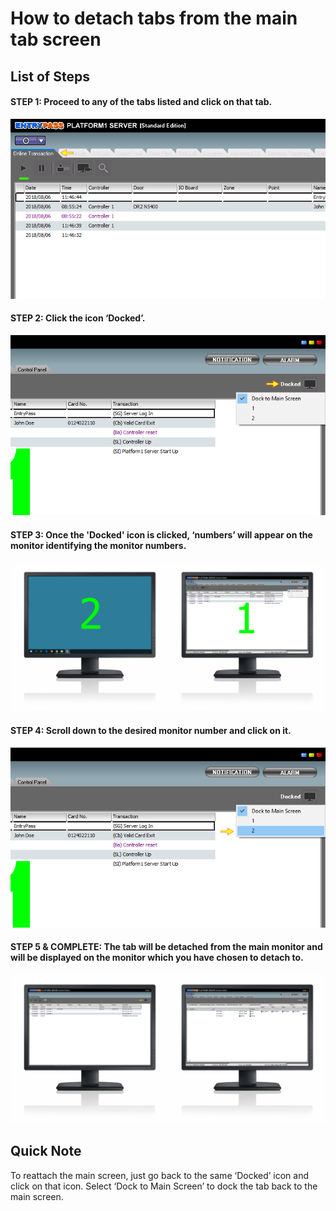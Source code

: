 # How to detach tabs from the main tab screen

## List of Steps

#### STEP 1: Proceed to any of the tabs listed and click on that tab.

![](../.gitbook/assets/untitled1%20%2817%29.png)



#### STEP 2: Click the icon ‘Docked’.

![](../.gitbook/assets/untitled4%20%2813%29.png)



#### STEP 3: Once the 'Docked' icon is clicked, ‘numbers’ will appear on the monitor identifying the monitor numbers.

![](../.gitbook/assets/untitled5%20%2821%29.png)



#### STEP 4: Scroll down to the desired monitor number and click on it.

![](../.gitbook/assets/untitled6%20%2825%29.png)



#### STEP 5 & COMPLETE: The tab will be detached from the main monitor and will be displayed on the monitor which you have chosen to detach to.

![](../.gitbook/assets/untitled8%20%2815%29.png)

## Quick Note

To reattach the main screen, just go back to the same ‘Docked’ icon and click on that icon. Select ‘Dock to Main Screen’ to dock the tab back to the main screen.


